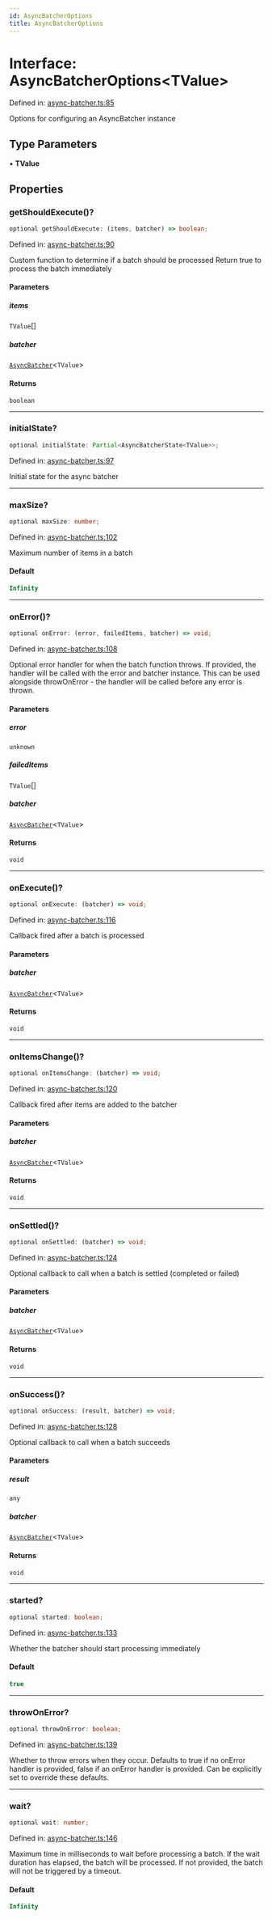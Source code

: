 ```yaml
---
id: AsyncBatcherOptions
title: AsyncBatcherOptions
---
```


<!-- DO NOT EDIT: this page is autogenerated from the type comments -->

# Interface: AsyncBatcherOptions\<TValue\>

Defined in: [async-batcher.ts:85](https://github.com/TanStack/pacer/blob/main/packages/pacer/src/async-batcher.ts#L85)

Options for configuring an AsyncBatcher instance

## Type Parameters

• **TValue**

## Properties

### getShouldExecute()?

```ts
optional getShouldExecute: (items, batcher) => boolean;
```

Defined in: [async-batcher.ts:90](https://github.com/TanStack/pacer/blob/main/packages/pacer/src/async-batcher.ts#L90)

Custom function to determine if a batch should be processed
Return true to process the batch immediately

#### Parameters

##### items

`TValue`[]

##### batcher

[`AsyncBatcher`](../../classes/asyncbatcher.md)\<`TValue`\>

#### Returns

`boolean`

***

### initialState?

```ts
optional initialState: Partial<AsyncBatcherState<TValue>>;
```

Defined in: [async-batcher.ts:97](https://github.com/TanStack/pacer/blob/main/packages/pacer/src/async-batcher.ts#L97)

Initial state for the async batcher

***

### maxSize?

```ts
optional maxSize: number;
```

Defined in: [async-batcher.ts:102](https://github.com/TanStack/pacer/blob/main/packages/pacer/src/async-batcher.ts#L102)

Maximum number of items in a batch

#### Default

```ts
Infinity
```

***

### onError()?

```ts
optional onError: (error, failedItems, batcher) => void;
```

Defined in: [async-batcher.ts:108](https://github.com/TanStack/pacer/blob/main/packages/pacer/src/async-batcher.ts#L108)

Optional error handler for when the batch function throws.
If provided, the handler will be called with the error and batcher instance.
This can be used alongside throwOnError - the handler will be called before any error is thrown.

#### Parameters

##### error

`unknown`

##### failedItems

`TValue`[]

##### batcher

[`AsyncBatcher`](../../classes/asyncbatcher.md)\<`TValue`\>

#### Returns

`void`

***

### onExecute()?

```ts
optional onExecute: (batcher) => void;
```

Defined in: [async-batcher.ts:116](https://github.com/TanStack/pacer/blob/main/packages/pacer/src/async-batcher.ts#L116)

Callback fired after a batch is processed

#### Parameters

##### batcher

[`AsyncBatcher`](../../classes/asyncbatcher.md)\<`TValue`\>

#### Returns

`void`

***

### onItemsChange()?

```ts
optional onItemsChange: (batcher) => void;
```

Defined in: [async-batcher.ts:120](https://github.com/TanStack/pacer/blob/main/packages/pacer/src/async-batcher.ts#L120)

Callback fired after items are added to the batcher

#### Parameters

##### batcher

[`AsyncBatcher`](../../classes/asyncbatcher.md)\<`TValue`\>

#### Returns

`void`

***

### onSettled()?

```ts
optional onSettled: (batcher) => void;
```

Defined in: [async-batcher.ts:124](https://github.com/TanStack/pacer/blob/main/packages/pacer/src/async-batcher.ts#L124)

Optional callback to call when a batch is settled (completed or failed)

#### Parameters

##### batcher

[`AsyncBatcher`](../../classes/asyncbatcher.md)\<`TValue`\>

#### Returns

`void`

***

### onSuccess()?

```ts
optional onSuccess: (result, batcher) => void;
```

Defined in: [async-batcher.ts:128](https://github.com/TanStack/pacer/blob/main/packages/pacer/src/async-batcher.ts#L128)

Optional callback to call when a batch succeeds

#### Parameters

##### result

`any`

##### batcher

[`AsyncBatcher`](../../classes/asyncbatcher.md)\<`TValue`\>

#### Returns

`void`

***

### started?

```ts
optional started: boolean;
```

Defined in: [async-batcher.ts:133](https://github.com/TanStack/pacer/blob/main/packages/pacer/src/async-batcher.ts#L133)

Whether the batcher should start processing immediately

#### Default

```ts
true
```

***

### throwOnError?

```ts
optional throwOnError: boolean;
```

Defined in: [async-batcher.ts:139](https://github.com/TanStack/pacer/blob/main/packages/pacer/src/async-batcher.ts#L139)

Whether to throw errors when they occur.
Defaults to true if no onError handler is provided, false if an onError handler is provided.
Can be explicitly set to override these defaults.

***

### wait?

```ts
optional wait: number;
```

Defined in: [async-batcher.ts:146](https://github.com/TanStack/pacer/blob/main/packages/pacer/src/async-batcher.ts#L146)

Maximum time in milliseconds to wait before processing a batch.
If the wait duration has elapsed, the batch will be processed.
If not provided, the batch will not be triggered by a timeout.

#### Default

```ts
Infinity
```
